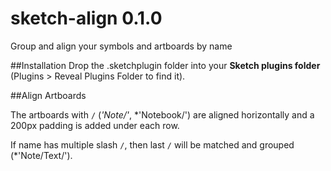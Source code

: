 # sketch-align 0.1.0
Group and align your symbols and artboards by name

##Installation
Drop the .sketchplugin folder into your **Sketch plugins folder** (Plugins > Reveal Plugins Folder to find it).

##Align Artboards

The artboards with `/` (*'Note/'*, *'Notebook/') are aligned horizontally and a 200px padding is added under each row.

If name has multiple slash `/`, then last `/` will be matched and grouped (*'Note/Text/').
